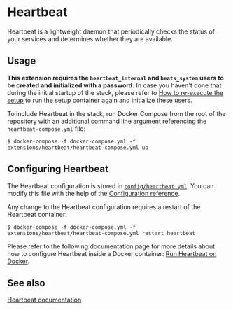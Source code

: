 # Heartbeat

Heartbeat is a lightweight daemon that periodically checks the status of your services and determines whether they are
available.

## Usage

**This extension requires the `heartbeat_internal` and `beats_system` users to be created and initialized with a
password.** In case you haven't done that during the initial startup of the stack, please refer to [How to re-execute
the setup][setup] to run the setup container again and initialize these users.

To include Heartbeat in the stack, run Docker Compose from the root of the repository with an additional command line
argument referencing the `heartbeat-compose.yml` file:

```console
$ docker-compose -f docker-compose.yml -f extensions/heartbeat/heartbeat-compose.yml up
```

## Configuring Heartbeat

The Heartbeat configuration is stored in [`config/heartbeat.yml`](IdeaProjects/microservices-task/docker/extensions/heartbeat/config/heartbeat.yml). You can modify this file
with the help of the [Configuration reference][heartbeat-config].

Any change to the Heartbeat configuration requires a restart of the Heartbeat container:

```console
$ docker-compose -f docker-compose.yml -f extensions/heartbeat/heartbeat-compose.yml restart heartbeat
```

Please refer to the following documentation page for more details about how to configure Heartbeat inside a
Docker container: [Run Heartbeat on Docker][heartbeat-docker].

## See also

[Heartbeat documentation][heartbeat-doc]

[heartbeat-config]: https://www.elastic.co/guide/en/beats/heartbeat/current/heartbeat-reference-yml.html
[heartbeat-docker]: https://www.elastic.co/guide/en/beats/heartbeat/current/running-on-docker.html
[heartbeat-doc]: https://www.elastic.co/guide/en/beats/heartbeat/current/index.html

[setup]: IdeaProjects/microservices-task/docker/README.md#how-to-re-execute-the-setup
